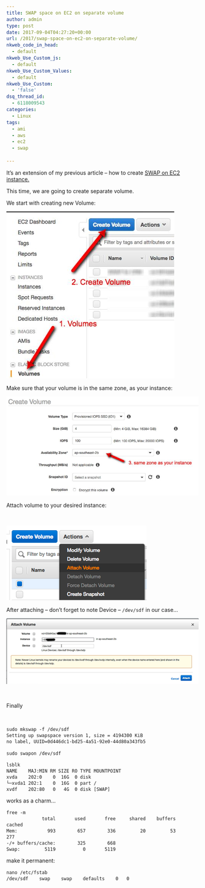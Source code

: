 ```yaml
---
title: SWAP space on EC2 on separate volume
author: admin
type: post
date: 2017-09-04T04:27:20+00:00
url: /2017/swap-space-on-ec2-on-separate-volume/
nkweb_code_in_head:
  - default
nkweb_Use_Custom_js:
  - default
nkweb_Use_Custom_Values:
  - default
nkweb_Use_Custom:
  - 'false'
dsq_thread_id:
  - 6118009543
categories:
  - Linux
tags:
  - ami
  - aws
  - ec2
  - swap

---
```

It&#8217;s an extension of my previous article &#8211; how to create [SWAP on EC2 instance.](/2013/ec2-instance-and-swap-space/)

This time, we are going to create separate volume.

<!--more-->

We start with creating new Volume:

![EC2-Management-Console](images/2017/09/EC2-Management-Console.jpg)

Make sure that your volume is in the same zone, as your instance:

![EC2-Management-Console-1](images/2017/09/EC2-Management-Console-1.jpg)

Attach volume to your desired instance:

&nbsp;

![attach-volume](images/2017/09/attach-volume.png)


After attaching &#8211; don&#8217;t forget to note Device &#8211; `/dev/sdf` in our case&#8230;

![](images/2017/09/attach-volume-1.png)

&nbsp;

Finally

&nbsp;

```
sudo mkswap -f /dev/sdf
Setting up swapspace version 1, size = 4194300 KiB
no label, UUID=0d446dc1-bd25-4a51-92e0-44d80a343fb5
```


`sudo swapon /dev/sdf`


```
lsblk
NAME    MAJ:MIN RM SIZE RO TYPE MOUNTPOINT
xvda    202:0    0  16G  0 disk
└─xvda1 202:1    0  16G  0 part /
xvdf    202:80   0   4G  0 disk [SWAP]
```


works as a charm&#8230;

```
free -m
             total       used       free     shared    buffers     cached
Mem:           993        657        336         20         53        277
-/+ buffers/cache:        325        668
Swap:         5119          0       5119
```


make it permanent:

```
nano /etc/fstab
/dev/sdf	swap	swap	defaults	0	0
```